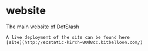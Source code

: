 # website
The main website of DotS/ash

```
A live deployment of the site can be found here
[site](http://ecstatic-kirch-80d8cc.bitballoon.com/)
```
